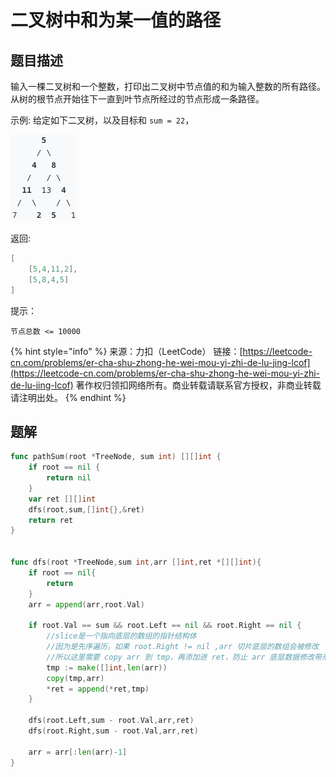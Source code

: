 # 二叉树中和为某一值的路径

## 题目描述

输入一棵二叉树和一个整数，打印出二叉树中节点值的和为输入整数的所有路径。从树的根节点开始往下一直到叶节点所经过的节点形成一条路径。

示例: 给定如下二叉树，以及目标和 `sum = 22`，

![](../../../.gitbook/assets/image%20%2840%29.png)

返回:

```go
[ 
    [5,4,11,2], 
    [5,8,4,5] 
]
```

提示：

`节点总数 <= 10000`

{% hint style="info" %}
来源：力扣（LeetCode） 链接：[https://leetcode-cn.com/problems/er-cha-shu-zhong-he-wei-mou-yi-zhi-de-lu-jing-lcof](https://leetcode-cn.com/problems/er-cha-shu-zhong-he-wei-mou-yi-zhi-de-lu-jing-lcof) 著作权归领扣网络所有。商业转载请联系官方授权，非商业转载请注明出处。
{% endhint %}

## 题解

```go
func pathSum(root *TreeNode, sum int) [][]int {
	if root == nil {
		return nil
	}
	var ret [][]int
	dfs(root,sum,[]int{},&ret)
	return ret
}


func dfs(root *TreeNode,sum int,arr []int,ret *[][]int){
	if root == nil{
		return
	}
	arr = append(arr,root.Val)

	if root.Val == sum && root.Left == nil && root.Right == nil {
		//slice是一个指向底层的数组的指针结构体
		//因为是先序遍历，如果 root.Right != nil ,arr 切片底层的数组会被修改
		//所以这里需要 copy arr 到 tmp，再添加进 ret，防止 arr 底层数据修改带来的错误
		tmp := make([]int,len(arr))
		copy(tmp,arr)
		*ret = append(*ret,tmp)
	}

	dfs(root.Left,sum - root.Val,arr,ret)
	dfs(root.Right,sum - root.Val,arr,ret)

	arr = arr[:len(arr)-1]
}
```

